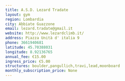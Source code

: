 ```yaml
---
title: A.S.D. Lezard Tradate
layout: gym
region: Lombardia
city: Abbiate Guazzone
email: lezard.tradate@gmail.it
website: http://www.lezardclimb.it/
address: Piazza Unità d' italia 9
phone: 3661940681
latitude: 45.70388031
longitude: 8.92136765
annual_fee: €15.00
ingress_price: €5.00
structures: boulder,pangullich,travi,lead,moonboard
monthly_subscription_price: None
---
```


